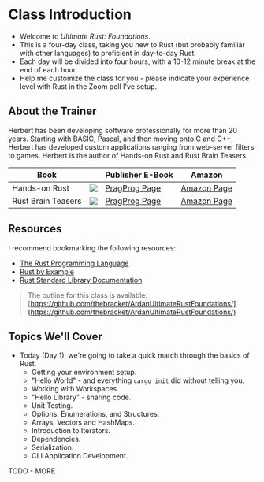 # Class Introduction

* Welcome to *Ultimate Rust: Foundations*. 
* This is a four-day class, taking you new to Rust (but probably familiar with other languages) to proficient in day-to-day Rust.
* Each day will be divided into four hours, with a 10-12 minute break at the end of each hour.
* Help me customize the class for you - please indicate your experience level with Rust in the Zoom poll I've setup.

## About the Trainer

Herbert has been developing software professionally for more than 20 years. Starting with BASIC, Pascal, and then moving onto C and C++, Herbert has developed custom applications ranging from web-server filters to games. Herbert is the author of Hands-on Rust and Rust Brain Teasers.

| Book | | Publisher E-Book | Amazon |
|------|-| -----------------|--------|
| Hands-on Rust | ![](/images/Hands-on%20Rust.png) | [PragProg Page](https://pragprog.com/titles/hwrust/hands-on-rust/) | [Amazon Page](https://www.amazon.com/Hands-Rust-Effective-Learning-Development/dp/1680508164) |
| Rust Brain Teasers | ![](/images/Rust%20Brain%20Teasers.png) | [PragProg Page](https://pragprog.com/titles/hwrustbrain/rust-brain-teasers/) | [Amazon Page](https://www.amazon.com/Rust-Brain-Teasers-Pragmatic-Programmers/dp/1680509179) |

## Resources

I recommend bookmarking the following resources:

* [The Rust Programming Language](https://doc.rust-lang.org/book/)
* [Rust by Example](https://doc.rust-lang.org/rust-by-example/)
* [Rust Standard Library Documentation](https://doc.rust-lang.org/std/)

> The outline for this class is available: [https://github.com/thebracket/ArdanUltimateRustFoundations/](https://github.com/thebracket/ArdanUltimateRustFoundations/)

## Topics We'll Cover

* Today (Day 1), we're going to take a quick march through the basics of Rust.
    * Getting your environment setup.
    * "Hello World" - and everything `cargo init` did without telling you.
    * Working with Workspaces
    * "Hello Library" - sharing code.
    * Unit Testing.
    * Options, Enumerations, and Structures.
    * Arrays, Vectors and HashMaps.
    * Introduction to Iterators.
    * Dependencies.
    * Serialization.
    * CLI Application Development.

TODO - MORE